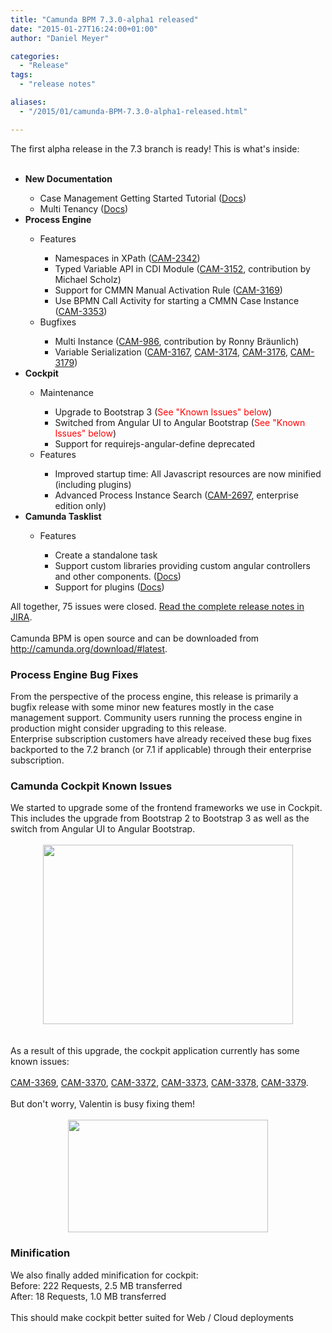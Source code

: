 ```yaml
---
title: "Camunda BPM 7.3.0-alpha1 released"
date: "2015-01-27T16:24:00+01:00"
author: "Daniel Meyer"

categories:
  - "Release"
tags: 
  - "release notes"

aliases:
  - "/2015/01/camunda-BPM-7.3.0-alpha1-released.html"

---
```


The first alpha release in the 7.3 branch is ready! This is what's inside:<br />
<br />
<ul>
<li><b>New Documentation</b></li>
<ul>
<li>Case Management Getting Started Tutorial (<a href="http://docs.camunda.org/latest/guides/getting-started-guides/cmmn/">Docs</a>)</li>
<li>Multi Tenancy (<a href="http://docs.camunda.org/latest/guides/user-guide/#introduction-architecture-overview-multi-tenancy-model">Docs</a>)</li>
</ul>
<li><b>Process Engine</b></li>
<ul>
<li>Features</li>
<ul>
<li>Namespaces in XPath (<a href="https://app.camunda.com/jira/browse/CAM-2342">CAM-2342</a>)</li>
<li>Typed Variable API in CDI Module (<a href="https://app.camunda.com/jira/browse/CAM-3152">CAM-3152</a>, contribution by Michael Scholz)</li>
<li>Support for CMMN Manual Activation Rule (<a href="https://app.camunda.com/jira/browse/CAM-3169">CAM-3169</a>)&nbsp;</li>
<li>Use BPMN Call Activity for starting a CMMN Case Instance (<a href="https://app.camunda.com/jira/browse/CAM-3353">CAM-3353</a>)</li>
</ul>
<li>Bugfixes</li>
<ul>
<li>Multi Instance (<a href="https://app.camunda.com/jira/browse/CAM-986">CAM-986</a>,&nbsp;contribution by Ronny Bräunlich)</li>
<li>Variable Serialization (<a href="https://app.camunda.com/jira/browse/CAM-3167">CAM-3167</a>,&nbsp;<a href="https://app.camunda.com/jira/browse/CAM-3174">CAM-3174</a>,&nbsp;<a href="https://app.camunda.com/jira/browse/CAM-3176">CAM-3176</a>,&nbsp;<a href="https://app.camunda.com/jira/browse/CAM-3179">CAM-3179</a>)</li>
</ul>
</ul>
<li><b>Cockpit</b></li>
<ul>
<li>Maintenance</li>
<ul>
<li>Upgrade to Bootstrap 3 (<span style="color: red;">See "Known Issues" below</span>)</li>
<li>Switched from Angular UI to Angular Bootstrap&nbsp;(<span style="color: red;">See "Known Issues" below</span>)</li>
<li>Support for&nbsp;requirejs-angular-define deprecated</li>
</ul>
<li>Features</li>
<ul>
<li>Improved startup time: All Javascript resources are now minified (including plugins)</li>
<li>Advanced Process Instance Search (<a href="https://app.camunda.com/jira/browse/CAM-2697">CAM-2697</a>, enterprise edition only)</li>
</ul>
</ul>
<li><b>Camunda Tasklist</b></li>
<ul>
<li>Features</li>
<ul>
<li>Create a standalone task</li>
<li>Support custom libraries providing custom angular controllers and other components. (<a href="http://docs.camunda.org/latest/guides/user-guide/#tasklist-customizing-custom-scripts">Docs</a>)</li>
<li>Support for plugins (<a href="http://docs.camunda.org/latest/guides/user-guide/#tasklist-plugins">Docs</a>)</li>
</ul>
</ul>
</ul>
<div>
All together, 75 issues were closed.&nbsp;<a href="https://app.camunda.com/jira/secure/ReleaseNote.jspa?projectId=10230&amp;version=13506">Read the complete release notes in JIRA</a>.</div>
<div>
<br /></div>
<div>
Camunda BPM is open source and can be downloaded from <a href="http://camunda.org/download/#latest">http://camunda.org/download/#latest</a>.</div>
<div>
<a name='more'></a><h3>
Process Engine Bug Fixes</h3>
<div>
From the perspective of the process engine, this release is primarily a bugfix release with some minor new features mostly in the case management support. Community users running the process engine in production might consider upgrading to this release.</div>
<div>
Enterprise subscription customers have already received these bug fixes backported to the 7.2 branch (or 7.1 if applicable) through their enterprise subscription.</div>
<h3>
Camunda Cockpit Known Issues</h3>
</div>
<div>
We started to upgrade some of the frontend frameworks we use in Cockpit. This includes the upgrade from Bootstrap 2 to Bootstrap 3 as well as the switch from Angular UI to Angular Bootstrap.</div>
<div>
<br /></div>
<div class="separator" style="clear: both; text-align: center;">
<a href="http://1.bp.blogspot.com/-TF05a1x4tK0/VMeVRnuJO7I/AAAAAAAABKE/7GjQGjmliQ4/s1600/cockpit-bootstrap3.png" imageanchor="1" style="margin-left: 1em; margin-right: 1em;"><img border="0" src="http://1.bp.blogspot.com/-TF05a1x4tK0/VMeVRnuJO7I/AAAAAAAABKE/7GjQGjmliQ4/s1600/cockpit-bootstrap3.png" height="287" width="400" /></a></div>
<div>
<br /></div>
<div>
<br /></div>
<div>
As a result of this upgrade, the cockpit application currently has some known issues:</div>
<div>
<div class="MsoNormal">
<span lang="EN-US"><br /></span></div>
<div class="MsoNormal">
<span lang="EN-US"><a href="https://app.camunda.com/jira/browse/CAM-3369">CAM-3369</a>,&nbsp;</span><a href="https://app.camunda.com/jira/browse/CAM-3370">CAM-3370</a>, <a href="https://app.camunda.com/jira/browse/CAM-3372">CAM-3372</a>, <a href="https://app.camunda.com/jira/browse/CAM-3373">CAM-3373</a>, <a href="https://app.camunda.com/jira/browse/CAM-3378">CAM-3378</a>, <a href="https://app.camunda.com/jira/browse/CAM-3379">CAM-3379</a>.</div>
<div class="MsoNormal">
<br /></div>
</div>
<div>
But don't worry, Valentin is busy fixing them!</div>
<div>
<br /></div>
<div class="separator" style="clear: both; text-align: center;">
<a href="http://3.bp.blogspot.com/-38MJYsSfLTo/VMeTYkh63sI/AAAAAAAABJ0/wR2QDFV-ieA/s1600/IMG_20150127_143135897.jpg" imageanchor="1" style="margin-left: 1em; margin-right: 1em;"><img border="0" src="http://3.bp.blogspot.com/-38MJYsSfLTo/VMeTYkh63sI/AAAAAAAABJ0/wR2QDFV-ieA/s1600/IMG_20150127_143135897.jpg" height="180" width="320" /></a></div>
<h3 style="clear: both; text-align: left;">
Minification</h3>
<div class="separator" style="clear: both; text-align: left;">
We also finally added minification for cockpit:</div>
<div class="separator" style="clear: both; text-align: left;">
Before: 222 Requests, 2.5 MB transferred</div>
After: 18 Requests, 1.0 MB transferred<br />
<div>
<br /></div>
<div>
This should make cockpit better suited for Web / Cloud deployments</div>
<div>
<br /></div>
<div>
</div>
